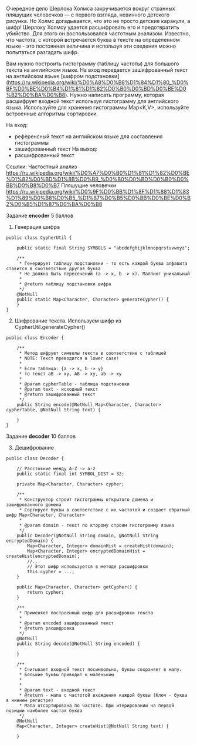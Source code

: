 Очередное дело Шерлока Холмса закручивается вокруг странных пляшущих человечков — с первого взгляда, невинного детского рисунка.
Но Холмс догадывается, что это не просто детские каракули, а шифр! Шерлоку Холмсу удается расшифровать его и предотвратить убийство.
Для этого он воспользовался частотным анализом. Известно, что частота, с которой встречается буква в тексте на
определенном языке - это постоянная величина и используя эти сведения можно попытаться разгадать шифр.

Вам нужно построить гистограмму (таблицу частоты) для большого текста на английском языке.
На вход передается зашифрованный текст на английском языке [шифром подстановки] (https://ru.wikipedia.org/wiki/%D0%A8%D0%B8%D1%84%D1%80_%D0%BF%D0%BE%D0%B4%D1%81%D1%82%D0%B0%D0%BD%D0%BE%D0%B2%D0%BA%D0%B8).
Нужно написать программу, которая расшифрует входной текст используя гистограмму для английского языка.
Используйте для хранения гистограммы Map<K,V>, используйте встроенные алгоритмы сортировки.


На вход: 
- референсный текст на английском языке для составления гистограммы
- зашифрованный текст
На выход: 
- расшифрованный текст

Ссылки:
Частостный анализ https://ru.wikipedia.org/wiki/%D0%A7%D0%B0%D1%81%D1%82%D0%BE%D1%82%D0%BD%D1%8B%D0%B9_%D0%B0%D0%BD%D0%B0%D0%BB%D0%B8%D0%B7
Пляшущие человечки https://ru.wikipedia.org/wiki/%D0%9F%D0%BB%D1%8F%D1%88%D1%83%D1%89%D0%B8%D0%B5_%D1%87%D0%B5%D0%BB%D0%BE%D0%B2%D0%B5%D1%87%D0%BA%D0%B8

Задание **encoder** 
5 баллов

1) Генерация шифра
```
public class CypherUtil {

    public static final String SYMBOLS = "abcdefghijklmnopqrstuvwxyz";

    /**
     * Генерирует таблицу подстановки - то есть каждой буква алфавита ставится в соответствие другая буква
     * Не должно быть пересечений (a -> x, b -> x). Маппинг уникальный
     *
     * @return таблицу подстановки шифра
     */
    @NotNull
    public static Map<Character, Character> generateCypher() {
    }
}
```

2) Шифрование текста. Используем шифр из CypherUtil.generateCypher()

```
public class Encoder {

    /**
     * Метод шифрует символы текста в соответствие с таблицей
     * NOTE: Текст преводится в lower case!
     *
     * Если таблица: {a -> x, b -> y}
     * то текст aB -> xy, AB -> xy, ab -> xy
     *
     * @param cypherTable - таблица подстановки
     * @param text - исходный текст
     * @return зашифрованный текст
     */
    public String encode(@NotNull Map<Character, Character> cypherTable, @NotNull String text) {
        
    }
}
```

Задание **decoder**
10 баллов

3) Дешифрование

```
public class Decoder {

    // Расстояние между A-Z -> a-z
    public static final int SYMBOL_DIST = 32;

    private Map<Character, Character> cypher;

    /**
     * Конструктор строит гистограммы открытого домена и зашифрованного домена
     * Сортирует буквы в соответствие с их частотой и создает обратный шифр Map<Character, Character>
     *
     * @param domain - текст по кторому строим гистограмму языка
     */
    public Decoder(@NotNull String domain, @NotNull String encryptedDomain) {
        Map<Character, Integer> domainHist = createHist(domain);
        Map<Character, Integer> encryptedDomainHist = createHist(encryptedDomain);
        //...
        // Этот шифр используется в методе расшифровки
        this.cypher = ...;
    }

    public Map<Character, Character> getCypher() {
        return cypher;
    }

    /**
     * Применяет построенный шифр для расшифровки текста
     *
     * @param encoded зашифрованный текст
     * @return расшифровка
     */
    @NotNull
    public String decode(@NotNull String encoded) {

    }

    /**
     * Считывает входной текст посимвольно, буквы сохраняет в мапу.
     * Большие буквы приводит к маленьким
     *
     *
     * @param text - входной текст
     * @return - мапа с частотой вхождения каждой буквы (Ключ - буква в нижнем регистре)
     * Мапа отсортирована по частоте. При итерировании на первой позиции наиболее частая буква
     */
    @NotNull
    Map<Character, Integer> createHist(@NotNull String text) {

    }

```